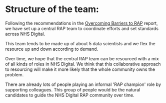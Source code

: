 # Structure of the team:

Following the recommendations in the [Overcoming Barriers to RAP](https://osr.statisticsauthority.gov.uk/publication/reproducible-analytical-pipelines-overcoming-barriers-to-adoption/)
 report, we have set up a central RAP team to coordinate efforts and set standards across NHS Digital. 
 
 This team tends to be made up of about 5 data scientists and we flex the resource up and down according to demand.

Over time, we hope that the central RAP team can be resourced with a mix of all kinds of roles in NHS Digital. We think that this collaborative approach to resourcing will make it more likely that the whole community owns the problem. 

There are already lots of people playing an informal 'RAP champion' role by supporting colleagues. This group of people would be the natural candidates to guide the NHS Digital RAP community over time.